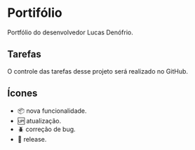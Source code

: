 # Portifólio
Portfólio do desenvolvedor Lucas Denófrio.

## Tarefas

O controle das tarefas desse projeto será realizado no GitHub.

## Ícones

- :package: nova funcionalidade.
- :up: atualização.
- :beetle: correção de bug.
- :checkered_flag: release.
